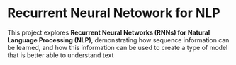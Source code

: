 # Recurrent Neural Netowork for NLP

This project explores **Recurrent Neural Networks (RNNs) for Natural Language Processing (NLP)**, demonstrating how sequence information can be learned, and how this information can be used to create a type of model that is better able to understand text
